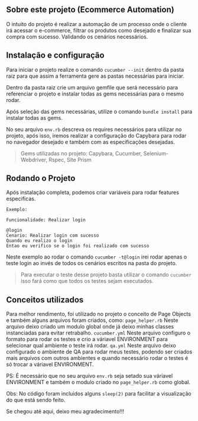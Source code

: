 ## Sobre este projeto (Ecommerce Automation)

O intuito do projeto é realizar a automação de um processo onde o cliente irá acessar o e-commerce, filtrar os produtos como desejado e finalizar sua compra com sucesso. Validando os cenários necessários.

## Instalação e configuração

Para iniciar o projeto realize o comando ```cucumber --init``` dentro da pasta raiz para que assim a ferramenta gere as pastas necessárias para iniciar.

Dentro da pasta raiz crie um arquivo gemfile que será necessário para referenciar o projeto e instalar todas as gems necessárias para o mesmo rodar.

Após seleção das gems necessárias, utilize o comando ```bundle install``` para instalar todas as gems.

No seu arquivo ```env.rb``` descreva os requires necessários para utilizar no projeto, após isso, iremos realizar a configuração do Capybara para rodar no navegador desejado e também com as especificações desejadas.

> Gems utilizadas no projeto: Capybara, Cucumber, Selenium-Webdriver, Rspec, Site Prism

## Rodando o Projeto

Após instalação completa, podemos criar variáveis para rodar features especificas.

```
Exemplo:

Funcionalidade: Realizar login

@login
Cenario: Realizar login com sucesso
Quando eu realizo o login
Entao eu verifico se o login foi realizado com sucesso
```

Neste exemplo ao rodar o comando ```cucumber -t@login``` irei rodar apenas o teste login ao invés de todos os cenários escritos na pasta do projeto.
> Para executar o teste desse projeto basta utilizar o comando ```cucumber``` isso fará como que todos os testes sejam executados.

## Conceitos utilizados

Para melhor rendimento, foi utilizado no projeto o conceito de Page Objects e também alguns arquivos foram criados, como:
```page_helper.rb``` Neste arquivo deixo criado um modulo global onde já deixo minhas classes instanciadas para evitar retrabalho.
```cucumber.yml``` Neste arquivo configuro o formato para rodar os testes e crio a váriavel ENVIRONMENT para selecionar qual ambiente o teste irá rodar.
```qa.yml``` Neste arquivo deixo configurado o ambiente de QA para rodar meus testes, podendo ser criados mais arquivos com outros ambientes e quando necessário rodar o testes é só trocar a váriavel ENVIRONMENT.

PS: É necessário que no seu arquivo ```env.rb``` seja setado sua váriavel ENVIRONMENT e também o modulo criado no ```page_helper.rb``` como global.

Obs: No código foram incluidos alguns ```sleep(2)``` para facilitar a visualização do que está sendo feito. 

Se chegou até aqui, deixo meu agradecimento!!!
